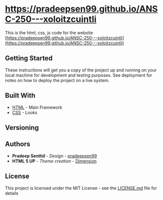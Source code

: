 # https://pradeepsen99.github.io/ANSC-250---xoloitzcuintli

This is the html, css, js code for the website [https://pradeepsen99.github.io/ANSC-250---xoloitzcuintli](https://pradeepsen99.github.io/ANSC-250---xoloitzcuintli) 

## Getting Started

These instructions will get you a copy of the project up and running on your local machine for development and testing purposes. See deployment for notes on how to deploy the project on a live system.

## Built With

* [HTML](https://en.wikipedia.org/wiki/HTML) - Main Framework
* [CSS](https://en.wikipedia.org/wiki/Cascading_Style_Sheets) - Looks
## Versioning

## Authors

* **Pradeep Senthil** - *Design* - [pradeepsen99](https://github.com/pradeepsen99)
* **HTML 5 UP** - *Theme creation* - [Dimension](https://html5up.net/dimension)

## License

This project is licensed under the MIT License - see the [LICENSE.md](LICENSE.md) file for details

